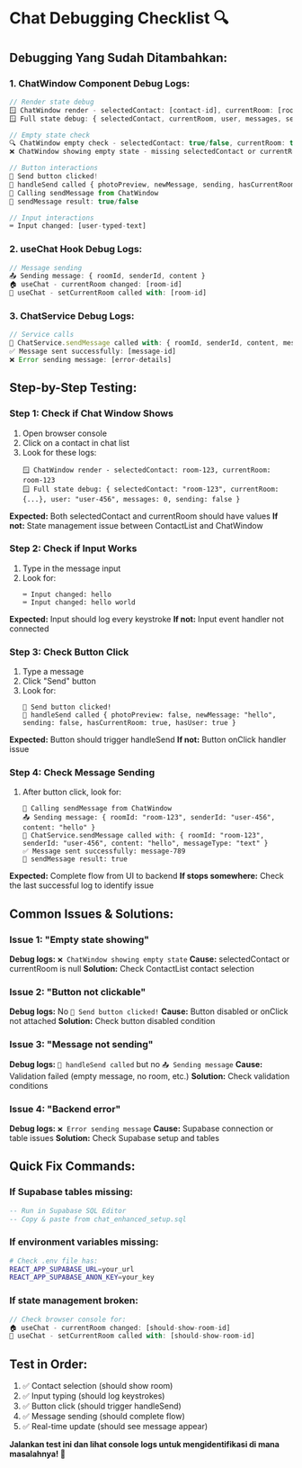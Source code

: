 # Chat Debugging Checklist 🔍

## Debugging Yang Sudah Ditambahkan:

### 1. ChatWindow Component Debug Logs:
```javascript
// Render state debug
🪟 ChatWindow render - selectedContact: [contact-id], currentRoom: [room-id]
🪟 Full state debug: { selectedContact, currentRoom, user, messages, sending }

// Empty state check
🔍 ChatWindow empty check - selectedContact: true/false, currentRoom: true/false
❌ ChatWindow showing empty state - missing selectedContact or currentRoom

// Button interactions
🔵 Send button clicked!
🔴 handleSend called { photoPreview, newMessage, sending, hasCurrentRoom, hasUser }
🚀 Calling sendMessage from ChatWindow
📨 sendMessage result: true/false

// Input interactions
⌨️ Input changed: [user-typed-text]
```

### 2. useChat Hook Debug Logs:
```javascript
// Message sending
📤 Sending message: { roomId, senderId, content }
🏠 useChat - currentRoom changed: [room-id]
🔄 useChat - setCurrentRoom called with: [room-id]
```

### 3. ChatService Debug Logs:
```javascript
// Service calls
📨 ChatService.sendMessage called with: { roomId, senderId, content, messageType, fileData }
✅ Message sent successfully: [message-id]
❌ Error sending message: [error-details]
```

## Step-by-Step Testing:

### Step 1: Check if Chat Window Shows
1. Open browser console
2. Click on a contact in chat list
3. Look for these logs:
   ```
   🪟 ChatWindow render - selectedContact: room-123, currentRoom: room-123
   🪟 Full state debug: { selectedContact: "room-123", currentRoom: {...}, user: "user-456", messages: 0, sending: false }
   ```

**Expected:** Both selectedContact and currentRoom should have values
**If not:** State management issue between ContactList and ChatWindow

### Step 2: Check if Input Works
1. Type in the message input
2. Look for:
   ```
   ⌨️ Input changed: hello
   ⌨️ Input changed: hello world
   ```

**Expected:** Input should log every keystroke
**If not:** Input event handler not connected

### Step 3: Check Button Click
1. Type a message
2. Click "Send" button
3. Look for:
   ```
   🔵 Send button clicked!
   🔴 handleSend called { photoPreview: false, newMessage: "hello", sending: false, hasCurrentRoom: true, hasUser: true }
   ```

**Expected:** Button should trigger handleSend
**If not:** Button onClick handler issue

### Step 4: Check Message Sending
1. After button click, look for:
   ```
   🚀 Calling sendMessage from ChatWindow
   📤 Sending message: { roomId: "room-123", senderId: "user-456", content: "hello" }
   📨 ChatService.sendMessage called with: { roomId: "room-123", senderId: "user-456", content: "hello", messageType: "text" }
   ✅ Message sent successfully: message-789
   📨 sendMessage result: true
   ```

**Expected:** Complete flow from UI to backend
**If stops somewhere:** Check the last successful log to identify issue

## Common Issues & Solutions:

### Issue 1: "Empty state showing"
**Debug logs:** `❌ ChatWindow showing empty state`
**Cause:** selectedContact or currentRoom is null
**Solution:** Check ContactList contact selection

### Issue 2: "Button not clickable"
**Debug logs:** No `🔵 Send button clicked!`
**Cause:** Button disabled or onClick not attached
**Solution:** Check button disabled condition

### Issue 3: "Message not sending"
**Debug logs:** `🔴 handleSend called` but no `📤 Sending message`
**Cause:** Validation failed (empty message, no room, etc.)
**Solution:** Check validation conditions

### Issue 4: "Backend error"
**Debug logs:** `❌ Error sending message`
**Cause:** Supabase connection or table issues
**Solution:** Check Supabase setup and tables

## Quick Fix Commands:

### If Supabase tables missing:
```sql
-- Run in Supabase SQL Editor
-- Copy & paste from chat_enhanced_setup.sql
```

### If environment variables missing:
```bash
# Check .env file has:
REACT_APP_SUPABASE_URL=your_url
REACT_APP_SUPABASE_ANON_KEY=your_key
```

### If state management broken:
```javascript
// Check browser console for:
🏠 useChat - currentRoom changed: [should-show-room-id]
🔄 useChat - setCurrentRoom called with: [should-show-room-id]
```

## Test in Order:
1. ✅ Contact selection (should show room)
2. ✅ Input typing (should log keystrokes) 
3. ✅ Button click (should trigger handleSend)
4. ✅ Message sending (should complete flow)
5. ✅ Real-time update (should see message appear)

**Jalankan test ini dan lihat console logs untuk mengidentifikasi di mana masalahnya! 🎯**

